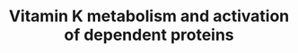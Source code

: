 ---
annotations:
- id: PW:0000475
  parent: regulatory pathway
  type: Pathway Ontology
  value: hemostasis pathway
- id: PW:0000002
  parent: classic metabolic pathway
  type: Pathway Ontology
  value: classic metabolic pathway
- id: PW:0001016
  parent: classic metabolic pathway
  type: Pathway Ontology
  value: vitamin K metabolic pathway
- id: CL:0000182
  parent: native cell
  type: Cell Type Ontology
  value: hepatocyte
- id: PW:0002626
  parent: regulatory pathway
  type: Pathway Ontology
  value: ferroptosis pathway
- id: PW:0002592
  parent: classic metabolic pathway
  type: Pathway Ontology
  value: vitamin K cycle pathway
- id: PW:0001012
  parent: signaling pathway
  type: Pathway Ontology
  value: vitamin and vitamin metabolites signaling pathway
- id: PW:0000010
  parent: classic metabolic pathway
  type: Pathway Ontology
  value: lipid metabolic pathway
- id: PW:0002325
  parent: drug pathway
  type: Pathway Ontology
  value: vitamin K antagonist drug pathway
- id: DOID:11249
  parent: disease of metabolism
  type: Disease Ontology
  value: vitamin K deficiency bleeding
authors:
- AnnaVanWersch
- Andra
- DeSl
- Eweitz
- Egonw
description: 'Vitamin K is recycled in the liver in order to maintain sufficient levels
  for activating vitamin K-dependent proteins (VKDP), including certain coagulation
  factors. In this process, vitamin K1 (taken up from the diet) is converted to vitamin
  K hydroquinone (KH2), either by the dithiol-dependent vitamin K-epoxide reductase
  (VKOR) or by NAD(P)H dehydrogenase quinone 1. KH2 is in turn oxidized to vitamin
  K epoxide (KO) by the enzyme gamma-glutamyl carboxylase (GGCX). During this conversion,
  GGCX activates the VKDPs by converting glutamate (Glu) to gamma-carboxyglutamate
  (Gla). Lastly, KO is converted back into vitamin K quinone by VKOR.   Warfarin,
  a drug commonly used as a anticoagulant, inhibits VKOR, thus reducing the levels
  of VKH2 in the bloodstream. A too high dosage of warfarin can lead to heavy bleeding,
  a life-threatening condition. Threatment of this condition is a high dosis of Vitamine
  K, which is reduced to VHK2 by FSP1, a warfarin resistant reductase. The influence
  of FSP1 on this process, as well as its potential to eliminate lipid perozyl radicals,
  has been recently described in [https://doi.org/10.1038/s41586-022-05022-3 Nature(2022)]
  by Mishima et al.: A non-canonical vitamin K cycle is a potent ferroptosis suppressor.'
last-edited: 2023-07-25
organisms:
- Homo sapiens
redirect_from:
- /index.php/Pathway:WP5186
- /instance/WP5186
- /instance/WP5186_r123700
revision: r123700
schema-jsonld:
- '@context': https://schema.org/
  '@id': https://wikipathways.github.io/pathways/WP5186.html
  '@type': Dataset
  creator:
    '@type': Organization
    name: WikiPathways
  description: 'Vitamin K is recycled in the liver in order to maintain sufficient
    levels for activating vitamin K-dependent proteins (VKDP), including certain coagulation
    factors. In this process, vitamin K1 (taken up from the diet) is converted to
    vitamin K hydroquinone (KH2), either by the dithiol-dependent vitamin K-epoxide
    reductase (VKOR) or by NAD(P)H dehydrogenase quinone 1. KH2 is in turn oxidized
    to vitamin K epoxide (KO) by the enzyme gamma-glutamyl carboxylase (GGCX). During
    this conversion, GGCX activates the VKDPs by converting glutamate (Glu) to gamma-carboxyglutamate
    (Gla). Lastly, KO is converted back into vitamin K quinone by VKOR.   Warfarin,
    a drug commonly used as a anticoagulant, inhibits VKOR, thus reducing the levels
    of VKH2 in the bloodstream. A too high dosage of warfarin can lead to heavy bleeding,
    a life-threatening condition. Threatment of this condition is a high dosis of
    Vitamine K, which is reduced to VHK2 by FSP1, a warfarin resistant reductase.
    The influence of FSP1 on this process, as well as its potential to eliminate lipid
    perozyl radicals, has been recently described in [https://doi.org/10.1038/s41586-022-05022-3
    Nature(2022)] by Mishima et al.: A non-canonical vitamin K cycle is a potent ferroptosis
    suppressor.'
  keywords:
  - Coagulation factor IX
  - Coagulation factor VII
  - Coagulation factor X
  - DietaryVitamin K1
  - FSP1
  - GGCX
  - LOOH
  - Menadiol
  - NADP+
  - NADPH
  - NQO1
  - Prothrombin
  - Thrombin
  - UBIAD1
  - VKOR
  - VKORC1
  - VKORC1L1
  - Vitamin K
  - Vitamin K epoxide(VKO)
  - Vitamin K hydroquinone(VKH2)
  - Vitamin K(VK)
  - Vitamin K-dependent protein C
  - Vitamin K-dependent protein S
  - Vitamin K-dependent protein Z
  - Vitamin K1
  - Vitamin K3
  - Warfarin
  - disulfides
  - dithiols
  - gamma-carboxyglutamate
  - geranylgeranyldiphosphate
  - glutamate
  - vitamin K2
  - vitamin K2 (MK4)
  - vitamin K2 (MK7)
  license: CC0
  name: Vitamin K metabolism and activation of dependent proteins
seo: CreativeWork
title: Vitamin K metabolism and activation of dependent proteins
wpid: WP5186
---